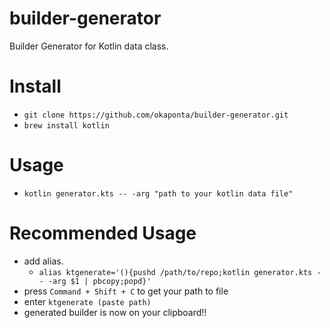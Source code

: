 # builder-generator

Builder Generator for Kotlin data class.

# Install

- `git clone https://github.com/okaponta/builder-generator.git`
- `brew install kotlin`

# Usage

- `kotlin generator.kts -- -arg "path to your kotlin data file"`

# Recommended Usage

- add alias.
  - `alias ktgenerate='(){pushd /path/to/repo;kotlin generator.kts -- -arg $1 | pbcopy;popd}'`
- press `Command + Shift + C` to get your path to file
- enter `ktgenerate (paste path)`
- generated builder is now on your clipboard!!
